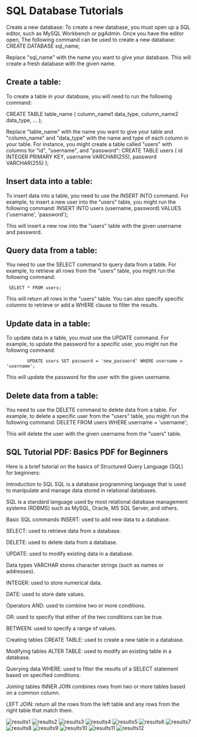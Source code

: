 # SQL Database Tutorials

Create a new database:
To create a new database, you must open up a SQL editor, such as MySQL Workbench or pgAdmin. Once you have the editor open, The following command can be used to create a new database:
            CREATE DATABASE sql_name;

Replace "sql_name" with the name you want to give your database. This will create a fresh database with the given name.

## Create a table:

To create a table in your database, you will need to run the following command:

CREATE TABLE table_name ( column_name1 data_type, column_name2 data_type, ... );

Replace "table_name" with the name you want to give your table and "column_name" and "data_type" with the name and type of each column in your table. For instance, you might create a table called "users" with columns for "id", "username", and "password":
            CREATE TABLE users ( id INTEGER PRIMARY KEY, username VARCHAR(255), password VARCHAR(255) );

## Insert data into a table:

To insert data into a table, you need to use the INSERT INTO command. For example, to insert a new user into the "users" table, you might run the following command:
            INSERT INTO users (username, password) VALUES ('username', 'password');

This will insert a new row into the "users" table with the given username and password.

## Query data from a table:

You need to use the SELECT command to query data from a table. For example, to retrieve all rows from the "users" table, you might run the following command:

     SELECT * FROM users;

 This will return all rows in the "users" table. You can also specify specific columns to retrieve or add a WHERE clause to filter the results.

## Update data in a table:

To update data in a table, you must use the UPDATE command. For example, to update the password for a specific user, you might run the following command:

            UPDATE users SET password = 'new_password' WHERE username = 'username';

This will update the password for the user with the given username.

## Delete data from a table:

You need to use the DELETE command to delete data from a table. For example, to delete a specific user from the "users" table, you might run the following command:
            DELETE FROM users WHERE username = 'username';

This will delete the user with the given username from the "users" table.

## SQL Tutorial PDF: Basics PDF for Beginners

Here is a brief tutorial on the basics of Structured Query Language (SQL) for beginners:

Introduction to SQL
SQL is a database programming language that is used to manipulate and manage data stored in relational databases.

SQL is a standard language used by most relational database management systems (RDBMS) such as MySQL, Oracle, MS SQL Server, and others.

Basic SQL commands
INSERT: used to add new data to a database.

SELECT: used to retrieve data from a database.

DELETE: used to delete data from a database.

UPDATE: used to modify existing data in a database.

Data types
VARCHAR stores character strings (such as names or addresses).

INTEGER: used to store numerical data.

DATE: used to store date values.

Operators
AND: used to combine two or more conditions.

OR: used to specify that either of the two conditions can be true.

BETWEEN: used to specify a range of values.

Creating tables
CREATE TABLE: used to create a new table in a database.

Modifying tables
ALTER TABLE: used to modify an existing table in a database.

Querying data
WHERE: used to filter the results of a SELECT statement based on specified conditions.

Joining tables
INNER JOIN combines rows from two or more tables based on a common column.

LEFT JOIN: return all the rows from the left table and any rows from the right table that match them.

![results1](sql1.PNG)
![results2](sql2.PNG)
![results3](sql3.PNG)
![results4](sql4.PNG)
![results5](sql5.PNG)
![results6](sql6.PNG)
![results7](sql13.PNG)
![results8](sql14.PNG)
![results9](sql15.PNG)
![results10](sql16.PNG)
![results11](sql17.PNG)
![results12](sql18.PNG)


